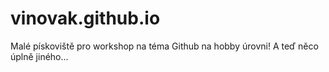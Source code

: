 # vinovak.github.io
Malé pískoviště pro workshop na téma Github na hobby úrovni! A teď něco úplně jiného...